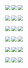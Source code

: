 ![](screenshoots/linux/dark/1.png)
![](screenshoots/linux/dark/2.png)
![](screenshoots/linux/dark/3.png)

![](screenshoots/linux/light/1.png)
![](screenshoots/linux/light/2.png)
![](screenshoots/linux/light/3.png)

![](screenshoots/mac/dark/1.png)
![](screenshoots/mac/dark/2.png)
![](screenshoots/mac/dark/3.png)

![](screenshoots/mac/light/1.png)
![](screenshoots/mac/light/2.png)
![](screenshoots/mac/light/3.png)

![](screenshoots/win/dark/1.png)
![](screenshoots/win/dark/2.png)
![](screenshoots/win/dark/3.png)

![](screenshoots/win/light/1.png)
![](screenshoots/win/light/2.png)
![](screenshoots/win/light/3.png)